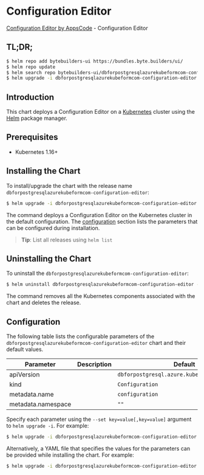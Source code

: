 # Configuration Editor

[Configuration Editor by AppsCode](https://byte.builders) - Configuration Editor

## TL;DR;

```bash
$ helm repo add bytebuilders-ui https://bundles.byte.builders/ui/
$ helm repo update
$ helm search repo bytebuilders-ui/dbforpostgresqlazurekubeformcom-configuration-editor --version=v0.4.16
$ helm upgrade -i dbforpostgresqlazurekubeformcom-configuration-editor bytebuilders-ui/dbforpostgresqlazurekubeformcom-configuration-editor -n default --create-namespace --version=v0.4.16
```

## Introduction

This chart deploys a Configuration Editor on a [Kubernetes](http://kubernetes.io) cluster using the [Helm](https://helm.sh) package manager.

## Prerequisites

- Kubernetes 1.16+

## Installing the Chart

To install/upgrade the chart with the release name `dbforpostgresqlazurekubeformcom-configuration-editor`:

```bash
$ helm upgrade -i dbforpostgresqlazurekubeformcom-configuration-editor bytebuilders-ui/dbforpostgresqlazurekubeformcom-configuration-editor -n default --create-namespace --version=v0.4.16
```

The command deploys a Configuration Editor on the Kubernetes cluster in the default configuration. The [configuration](#configuration) section lists the parameters that can be configured during installation.

> **Tip**: List all releases using `helm list`

## Uninstalling the Chart

To uninstall the `dbforpostgresqlazurekubeformcom-configuration-editor`:

```bash
$ helm uninstall dbforpostgresqlazurekubeformcom-configuration-editor -n default
```

The command removes all the Kubernetes components associated with the chart and deletes the release.

## Configuration

The following table lists the configurable parameters of the `dbforpostgresqlazurekubeformcom-configuration-editor` chart and their default values.

|     Parameter      | Description |                         Default                          |
|--------------------|-------------|----------------------------------------------------------|
| apiVersion         |             | <code>dbforpostgresql.azure.kubeform.com/v1alpha1</code> |
| kind               |             | <code>Configuration</code>                               |
| metadata.name      |             | <code>configuration</code>                               |
| metadata.namespace |             | <code>""</code>                                          |


Specify each parameter using the `--set key=value[,key=value]` argument to `helm upgrade -i`. For example:

```bash
$ helm upgrade -i dbforpostgresqlazurekubeformcom-configuration-editor bytebuilders-ui/dbforpostgresqlazurekubeformcom-configuration-editor -n default --create-namespace --version=v0.4.16 --set apiVersion=dbforpostgresql.azure.kubeform.com/v1alpha1
```

Alternatively, a YAML file that specifies the values for the parameters can be provided while
installing the chart. For example:

```bash
$ helm upgrade -i dbforpostgresqlazurekubeformcom-configuration-editor bytebuilders-ui/dbforpostgresqlazurekubeformcom-configuration-editor -n default --create-namespace --version=v0.4.16 --values values.yaml
```
